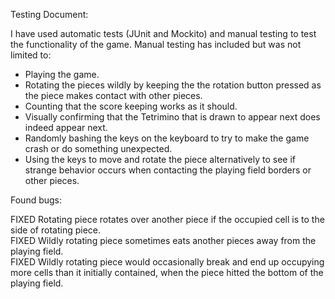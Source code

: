 Testing Document:

I have used automatic tests (JUnit and Mockito) and manual testing to test the functionality of the game.
Manual testing has included but was not limited to:
- Playing the game.
- Rotating the pieces wildly by keeping the the rotation button pressed as the piece makes contact with other pieces.
- Counting that the score keeping works as it should.
- Visually confirming that the Tetrimino that is drawn to appear next does indeed appear next.
- Randomly bashing the keys on the keyboard to try to make the game crash or do something unexpected.
- Using the keys to move and rotate the piece alternatively to see if strange behavior occurs when contacting the
  playing field borders or other pieces.
  

Found bugs:

FIXED   Rotating piece rotates over another piece if the occupied cell is to the side of rotating piece. </br>
FIXED   Wildly rotating piece sometimes eats another pieces away from the playing field. </br>
FIXED   Wildly rotating piece would occasionally break and end up occupying more cells than it initially contained, when
        the piece hitted the bottom of the playing field.

